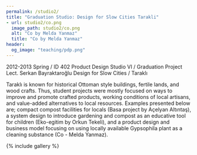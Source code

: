 ```yaml
---
permalink: /studio2/
title: "Graduation Studio: Design for Slow Cities Tarakli"
- url: studio2/co.png
  image_path: studio2/co.png
  alt: "Co by Melda Yanmaz"
  title: "Co by Melda Yanmaz"
header: 
  og_image: "teaching/pdp.png"
---
```



2012-2013 Spring / ID 402
Product Design Studio VI / Graduation Project
Lect. Serkan Bayraktaroğlu
Design for Slow Cities / Taraklı


Taraklı is known for  historical Ottoman style buildings, fertile lands, and wood crafts. Thus, student projects were mostly focused on ways to improve and promote crafted products, working conditions of local artisans, and value-added alternatives to local resources. Examples presented below are; compact compost facilities for locals (Basa project by Açelyan Altıntaş), a system design to introduce gardening and compost as an educative tool for children (Eko-egitim by Orkun Tekeli), and a product design and business model focusing on using locally available Gypsophila plant as a cleaning substance (Co - Melda Yanmaz).



{% include gallery %}
